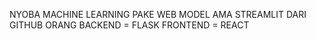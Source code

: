 NYOBA MACHINE LEARNING PAKE WEB
MODEL AMA STREAMLIT DARI GITHUB ORANG
BACKEND = FLASK
FRONTEND = REACT
